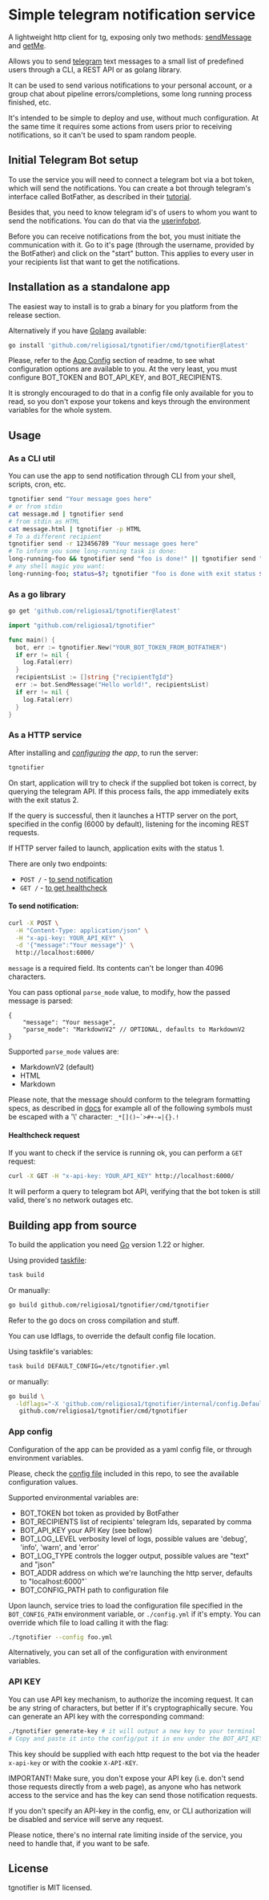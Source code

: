 # Simple telegram notification service

A lightweight http client for tg, exposing only two methods:
[sendMessage](https://core.telegram.org/bots/api#sendmessage) and
[getMe](https://core.telegram.org/bots/api#getme).

Allows you to send [telegram](https://telegram.org/) text messages to a small
list of predefined users through a CLI, a REST API or as golang library.

It can be used to send various notifications to your personal account, or
a group chat about pipeline errors/completions, some long running process
finished, etc.

It's intended to be simple to deploy and use, without much configuration.
At the same time it requires some actions from users prior to receiving
notifications, so it can't be used to spam random people.

## Initial Telegram Bot setup

To use the service you will need to connect a telegram bot via a bot token,
which will send the notifications. You can create a bot through
telegram's interface called BotFather, as described in their
[tutorial](https://core.telegram.org/bots/tutorial#getting-ready).

Besides that, you need to know telegram id's of users to whom you want to send
the notifications. You can do that via
the [userinfobot](https://t.me/userinfobot).

Before you can receive notifications from the bot, you must initiate the
communication with it. Go to it's page (through the username, provided by the
BotFather) and click on the "start" button. This applies to every user in your
recipients list that want to get the notifications.

## Installation as a standalone app

The easiest way to install is to grab a binary for you platform from the
release section.

Alternatively if you have [Golang](https://go.dev/) available:

```sh
go install 'github.com/religiosa1/tgnotifier/cmd/tgnotifier@latest'
```

Please, refer to the [App Config](#app-config) section of readme, to see what
configuration options are available to you. At the very least, you must
configure BOT_TOKEN and BOT_API_KEY, and BOT_RECIPIENTS.

It is strongly encouraged to do that in a config file only available for you to
read, so you don't expose your tokens and keys through the environment variables
for the whole system.

## Usage

### As a CLI util

You can use the app to send notification through CLI
from your shell, scripts, cron, etc.

```sh
tgnotifier send "Your message goes here"
# or from stdin
cat message.md | tgnotifier send
# from stdin as HTML
cat message.html | tgnotifier -p HTML
# To a different recipient
tgnotifier send -r 123456789 "Your message goes here"
# To inform you some long-running task is done:
long-running-foo && tgnotifier send "foo is done!" || tgnotifier send "failed!"
# any shell magic you want:
long-running-foo; status=$?; tgnotifier "foo is done with exit status $status"
```

### As a go library

```sh
go get 'github.com/religiosa1/tgnotifier@latest'
```

```go
import "github.com/religiosa1/tgnotifier"

func main() {
  bot, err := tgnotifier.New("YOUR_BOT_TOKEN_FROM_BOTFATHER")
  if err != nil {
    log.Fatal(err)
  }
  recipientsList := []string {"recipientTgId"}
  err := bot.SendMessage("Hello world!", recipientsList)
  if err != nil {
    log.Fatal(err)
  }
}
```

### As a HTTP service

After installing and _[configuring](#app-config) the app_, to run the server:

```sh
tgnotifier
```

On start, application will try to check if the supplied bot token is correct, by
querying the telegram API. If this process fails, the app immediately exits with
the exit status 2.

If the query is successful, then it launches a HTTP server on the port,
specified in the config (6000 by default), listening for the incoming REST
requests.

If HTTP server failed to launch, application exits with the status 1.

There are only two endpoints:

- `POST /` - [to send notification](#to-send-notification)
- `GET /` - [to get healthcheck](#healthcheck-request)

#### To send notification:

```sh
curl -X POST \
  -H "Content-Type: application/json" \
  -H "x-api-key: YOUR_API_KEY" \
  -d '{"message":"Your message"}' \
  http://localhost:6000/
```

`message` is a required field. Its contents can't be longer than 4096 characters.

You can pass optional `parse_mode` value, to modify, how the passed message is
parsed:

```jsonc
{
	"message": "Your message",
	"parse_mode": "MarkdownV2" // OPTIONAL, defaults to MarkdownV2
}
```

Supported `parse_mode` values are:

- MarkdownV2 (default)
- HTML
- Markdown

Please note, that the message should conform to the telegram formatting specs,
as described in [docs](https://core.telegram.org/bots/api#formatting-options)
for example all of the following symbols must be escaped with a '\\' character:
`` _*[]()~`>#+-=|{}.! ``

#### Healthcheck request

If you want to check if the service is running ok, you can perform a `GET`
request:

```sh
curl -X GET -H "x-api-key: YOUR_API_KEY" http://localhost:6000/
```

It will perform a query to telegram bot API, verifying that the bot token is
still valid, there's no network outages etc.

## Building app from source

To build the application you need [Go](https://go.dev/) version 1.22 or higher.

Using provided [taskfile](https://taskfile.dev/):

```sh
task build
```

Or manually:

```sh
go build github.com/religiosa1/tgnotifier/cmd/tgnotifier
```

Refer to the go docs on cross compilation and stuff.

You can use ldflags, to override the default config file location.

Using taskfile's variables:

```sh
task build DEFAULT_CONFIG=/etc/tgnotifier.yml
```

or manually:

```sh
go build \
  -ldflags="-X 'github.com/religiosa1/tgnotifier/internal/config.DefaultConfigPath=/etc/tgnotifier.yml'" \
   github.com/religiosa1/tgnotifier/cmd/tgnotifier
```

### App config

Configuration of the app can be provided as a yaml config file, or through
environment variables.

Please, check the [config file](./config.yml) included in this repo, to see the
available configuration values.

Supported environmental variables are:

- BOT_TOKEN bot token as provided by BotFather
- BOT_RECIPIENTS list of recipients' telegram Ids, separated by comma
- BOT_API_KEY your API Key (see bellow)
- BOT_LOG_LEVEL verbosity level of logs, possible values are 'debug', 'info', 'warn', and 'error'
- BOT_LOG_TYPE controls the logger output, possible values are "text" and "json"
- BOT_ADDR address on which we're launching the http server, defaults to "localhost:6000"`
- BOT_CONFIG_PATH path to configuration file

Upon launch, service tries to load the configuration file specified in the
`BOT_CONFIG_PATH` environment variable, or `./config.yml` if it's empty.
You can override which file to load calling it with the flag:

```sh
./tgnotifier --config foo.yml
```

Alternatively, you can set all of the configuration with environment variables.

### API KEY

You can use API key mechanism, to authorize the incoming request.
It can be any string of characters, but better if it's cryptographically secure.
You can generate an API key with the corresponding command:

```sh
./tgnotifier generate-key # it will output a new key to your terminal
# Copy and paste it into the config/put it in env under the BOT_API_KEY
```

This key should be supplied with each http request to the bot via the header
`x-api-key` or with the cookie `X-API-KEY`.

IMPORTANT! Make sure, you don't expose your API key (i.e. don't send those requests
directly from a web page), as anyone who has network access to the service and
has the key can send those notification requests.

If you don't specify an API-key in the config, env, or CLI authorization will
be disabled and service will serve any request.

Please notice, there's no internal rate limiting inside of the service, you
need to handle that, if you want to be safe.

## License

tgnotifier is MIT licensed.
